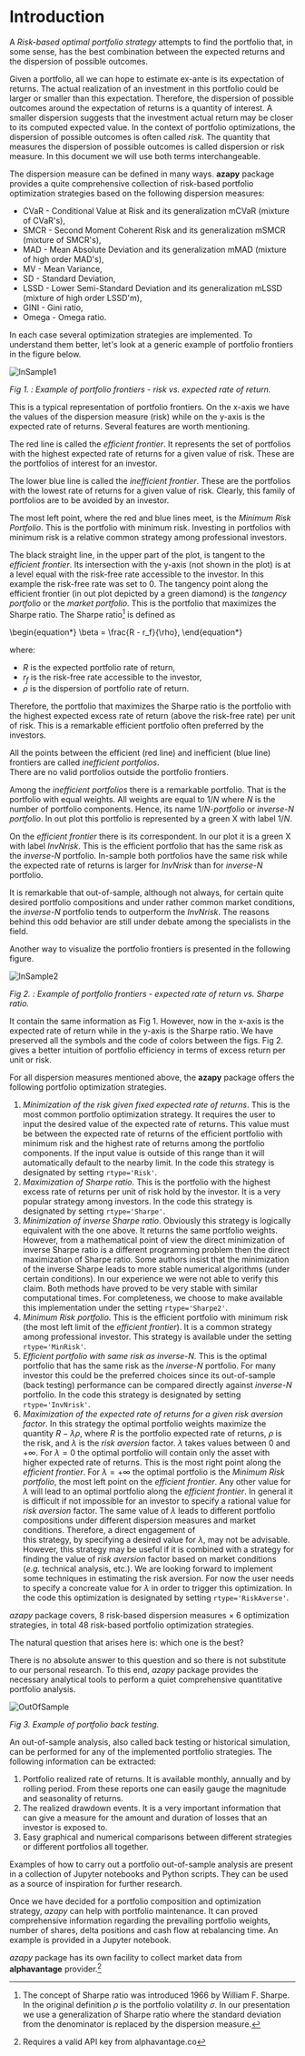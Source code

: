 
# Introduction

A *Risk-based optimal portfolio strategy* attempts to find the
portfolio that, in some sense, has the best combination between the expected
returns and the dispersion of possible outcomes.

Given a portfolio, all we can hope to
estimate ex-ante is its expectation of returns.
The actual realization of
an investment in this portfolio could be larger or smaller than this
expectation. Therefore, the dispersion of possible
outcomes around the expectation of returns is a quantity of interest.
A smaller dispersion suggests that the investment actual
return may be closer to its computed expected value. In the context of
portfolio optimizations, the dispersion of possible outcomes is often called
*risk*.
The quantity that measures the dispersion of possible outcomes is called
dispersion
or risk measure. In this document we will use both terms
interchangeable.

The dispersion measure can be defined in many ways. **azapy** package
provides a quite comprehensive collection of risk-based portfolio optimization
strategies based on the following dispersion measures:

* CVaR - Conditional Value at Risk and its generalization
 mCVaR (mixture of CVaR's),
* SMCR - Second Moment Coherent Risk and its generalization mSMCR
(mixture of SMCR's),
* MAD - Mean Absolute Deviation and its generalization mMAD
(mixture of high order MAD's),
* MV - Mean Variance,
* SD - Standard Deviation,
* LSSD - Lower Semi-Standard Deviation and its generalization mLSSD
(mixture of high order LSSD'm),
* GINI - Gini ratio,
* Omega - Omega ratio.

In each case several optimization strategies are implemented. To
understand them better, let's look at a generic example of portfolio frontiers
in the figure below.


![InSample1](../graphics/frontiers_1.png)

_Fig 1. : Example of portfolio frontiers - risk vs. expected rate of return._


This is a typical representation of portfolio frontiers. On the x-axis we
have the values of the dispersion measure (risk) while on the y-axis
is the expected rate of returns. Several features are worth mentioning.

The red line is called the *efficient frontier*. It represents
the set of portfolios with the highest expected rate of returns for a
given value of risk. These are the portfolios of interest for an investor.

The lower
blue line is called the *inefficient frontier*. These are the portfolios
with the lowest rate of returns for a given value of risk. Clearly, this
family of portfolios are to be avoided by an investor.

The most left point, where the red and blue lines meet, is the
*Minimum Risk Portfolio*. This is the portfolio with minimum risk. Investing
in portfolios with minimum risk is a relative common strategy among
professional investors.

The black straight line, in the upper part of the plot, is tangent to the
*efficient frontier*. Its intersection with the y-axis (not shown in the plot)
is at a level equal with the risk-free rate accessible to the investor.
In this example the risk-free rate was set to 0. The
tangency point along the efficient frontier (in out plot depicted by a green
diamond) is the
*tangency portfolio* or the *market portfolio*. This is the portfolio
that maximizes the Sharpe ratio. The Sharpe ratio[^sharpe] is defined as

\begin{equation*}
  \beta = \frac{R - r_f}{\rho},
\end{equation*}

where:

* $R$ is the expected portfolio rate of return,
* $r_f$ is the risk-free rate accessible to the investor,
* $\rho$ is the dispersion of portfolio rate of return.

Therefore, the portfolio that maximizes the Sharpe ratio is the portfolio
with the highest expected excess rate of return (above the risk-free rate)
per unit of risk. This is a remarkable efficient portfolio often preferred by
the investors.

All the points between the efficient (red line) and
inefficient (blue line) frontiers are called *inefficient portfolios*.  
There are no valid portfolios outside the portfolio frontiers.

Among the *inefficient portfolios* there is a remarkable portfolio. That is
the portfolio with equal weights. All weights
are equal to $1/N$ where $N$ is the number of portfolio
components. Hence, its name $1/N$*-portfolio* or *inverse-N portfolio*.
In out plot this portfolio is represented by a green X with label $1/N$.

On the *efficient frontier* there is its correspondent. In our plot
it is a green X with label *InvNrisk*. This is the efficient portfolio
that has the same risk as the
*inverse-N* portfolio. In-sample both portfolios have the same risk while
the expected rate of returns is larger for *InvNrisk*  than
for *inverse-N* portfolio.

It is remarkable that out-of-sample, although not always,
for certain quite desired portfolio compositions and
under rather common market conditions, the *inverse-N* portfolio tends to
outperform the *InvNrisk*. The reasons behind this odd behavior are still
under debate among the specialists in the field.

Another way to visualize the portfolio frontiers is presented in the following
figure.

![InSample2](../graphics/frontiers_2.png)

_Fig 2. : Example of portfolio frontiers - expected rate of return vs. Sharpe ratio._

It contain the same information as Fig 1. However, now in the
x-axis is the expected rate of return while in the y-axis is the Sharpe ratio.
We have preserved all the symbols and the code of colors between the figs.
Fig 2. gives a better intuition of portfolio efficiency in terms of
excess return per unit or risk.





For all dispersion measures mentioned above, the **azapy** package offers
the following portfolio optimization strategies.

1. *Minimization of the risk given fixed expected rate of returns*. This is
the most common portfolio optimization strategy.  It requires the user to
input the desired value of the expected rate of returns. This value must be
between the expected rate of returns of the efficient portfolio with minimum
risk and the highest rate of returns among the portfolio components. If
the input value is outside of this range than it will automatically default
to the nearby limit. In the code this strategy is designated by setting
``rtype='Risk'``.
2. *Maximization of Sharpe ratio*. This is the portfolio with the highest
excess rate of returns per unit of risk hold by the investor. It is a
very popular strategy among investors.
In the code this strategy is designated by setting ``rtype='Sharpe'``.
3. *Minimization of inverse Sharpe ratio*. Obviously this strategy is
logically equivalent with the one above. It returns the same portfolio
weights. However, from a mathematical point of view the direct
minimization of inverse Sharpe ratio is a different programming problem
then the direct maximization of Sharpe ratio. Some authors insist that
the minimization of the inverse Sharpe leads to more stable numerical algorithms
(under certain conditions). In our experience we were not able to verify
this claim. Both methods have proved to be very stable with similar
computational times. For completeness, we choose
to make available this implementation under the setting ``rtype='Sharpe2'``.
4. *Minimum Risk portfolio*. This is the efficient portfolio with
minimum risk (the most left limit of the *efficient frontier*). It is
a common strategy among professional investor. This strategy is available
under the setting ``rtype='MinRisk'``.
5. *Efficient portfolio with same risk as inverse-N*. This is the
optimal portfolio that
has the same risk as the *inverse-N* portfolio. For many investor this could be
the preferred choices since its out-of-sample (back testing) performance
can be compared directly against *inverse-N* portfolio. In the code this
strategy is designated by setting ``rtype='InvNrisk'``.
6. *Maximization of the expected rate of returns for a given risk aversion*
*factor*. In this strategy the optimal portfolio weights
maximize the quantity $R -\lambda \rho$, where $R$ is the portfolio
expected rate of returns, $\rho$ is the risk, and $\lambda$ is the
*risk aversion* factor. $\lambda$ takes values between $0$ and
$+\infty$. For $\lambda=0$ the optimal portfolio will contain only the
asset with higher expected rate of returns. This is the most right
point along the *efficient frontier*. For $\lambda=+\infty$ the optimal
portfolio is the *Minimum Risk portfolio*, the most left point on the
*efficient frontier*. Any other value for $\lambda$ will lead to an
optimal portfolio along the *efficient frontier*. In general it is
difficult if not impossible for an investor to specify a rational value
for *risk aversion* factor. The same value of $\lambda$ leads
to different portfolio compositions under different dispersion
measures and market conditions. Therefore, a direct engagement of  
this strategy, by specifying a desired value for $\lambda$, may not
be advisable. However, this strategy may be useful if it is combined
with a strategy for finding the value of *risk aversion* factor based on
market conditions (*e.g.* technical analysis, etc.). We are looking forward
to implement some techniques in estimating the risk aversion. For now
the user needs to specify a concreate value for $\lambda$ in order to trigger
this optimization. In the code this optimization is designated by setting
``rtype='RiskAverse'``.


*azapy* package covers, 8 risk-based dispersion measures $\times$ 6 optimization
strategies, in total 48 risk-based portfolio optimization strategies.

The natural question that arises here is: which one is the best?

There is no absolute answer to this question and so there is not
substitute to our personal research. To this end, *azapy* package
provides the necessary
analytical tools to perform a quiet comprehensive quantitative portfolio
analysis.

![OutOfSample](../graphics/Portfolio_1.png)

_Fig 3. Example of portfolio back testing._

An out-of-sample analysis, also called back testing or historical simulation,
can be performed for any of the implemented portfolio
strategies. The following information can be extracted:
1. Portfolio realized rate of returns. It is available monthly, annually
and by rolling period. From these reports one can easily gauge the magnitude and
seasonality of returns.
2. The realized drawdown events. It is a very important information that can
give a measure for the amount and duration of losses that an investor is
exposed to.
3. Easy graphical and numerical comparisons between different strategies or
different portfolios all together.

Examples of how to carry out a portfolio out-of-sample analysis are present
in a collection of Jupyter notebooks and Python scripts.
They can be used as a source of inspiration for further research.

Once we have decided for a portfolio composition and optimization strategy,
*azapy* can help with portfolio maintenance. It can proved comprehensive
information regarding the prevailing portfolio weights, number of shares,
delta positions and cash flow at rebalancing time.
An example is provided in a Jupyter notebook.

*azapy* package has its own facility to collect market data from
**alphavantage** provider.[^alphavantage]






















[^sharpe]: The concept of Sharpe ratio was introduced 1966 by William F. Sharpe.
In the original definition $\rho$ is the portfolio volatility $\sigma$.
In our presentation we use a generalization of Sharpe ratio where the
standard deviation from the denominator is replaced by the dispersion
measure.

[^alphavantage]: Requires a valid API key from alphavantage.co
